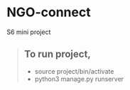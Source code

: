 # NGO-connect

S6 mini project

> ## To run project,
>
> - source project/bin/activate
> - python3 manage.py runserver
